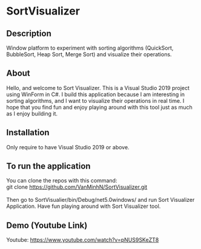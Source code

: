 # SortVisualizer

Description
-----------
Window platform to experiment with sorting algorithms (QuickSort, BubbleSort, Heap Sort, Merge Sort) and visualize their operations.

About
-----
Hello, and welcome to Sort Visualizer. This is a Visual Studio 2019 project using WinForm in C#. I build this application because I am interesting in sorting algorithms, and I want to visualize their operations in real time. I hope that you find fun and enjoy playing around with this tool just as much as I enjoy building it. 

Installation
-----------------------------------
Only require to have Visual Studio 2019 or above.

To run the application
----------------------
You can clone the repos with this command: <br/>
git clone https://github.com/VanMinhN/SortVisualizer.git 
<br/><br/>
Then go to SortVisualier/bin/Debug/net5.0windows/ and run Sort Visualizer Application.
Have fun playing around with Sort Visualizer tool.

Demo (Youtube Link)
-------------------
Youtube: https://www.youtube.com/watch?v=pNUS9SKeZT8
